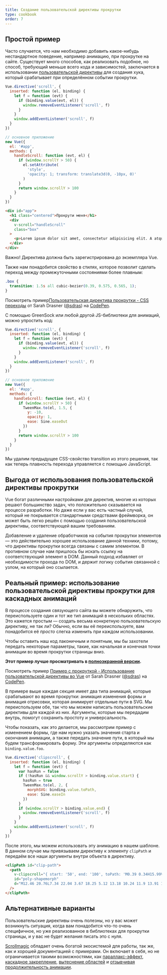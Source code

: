 ```yaml
---
title: Создание пользовательской директивы прокрутки
type: cookbook
order: 7
---
```


## Простой пример

Часто случается, что нам необходимо добавить какое-нибудь нестандартное поведение, например анимацию, при прокрутке на сайте. Существует много способов, как реализовать подобное, но способ, требующий меньше всего кода и зависимостей, заключается в использовании [пользовательской директивы](https://ru.vuejs.org/v2/guide/custom-directive.html) для создания хука, который срабатывает при определённом событии прокрутки.
```js
Vue.directive('scroll', {
  inserted: function (el, binding) {
    let f = function (evt) {
      if (binding.value(evt, el)) {
        window.removeEventListener('scroll', f)
      }
    }
    window.addEventListener('scroll', f)
  }
})

// основное приложение
new Vue({
  el: '#app',
  methods: {
    handleScroll: function (evt, el) {
      if (window.scrollY > 50) {
        el.setAttribute(
          'style',
          'opacity: 1; transform: translate3d(0, -10px, 0)'
        )
      }
      return window.scrollY > 100
    }
  }
})
```

```html
<div id="app">
  <h1 class="centered">Прокрути меня</h1>
  <div
    v-scroll="handleScroll"
    class="box"
  >
    <p>Lorem ipsum dolor sit amet, consectetur adipisicing elit. A atque amet harum aut ab veritatis earum porro praesentium ut corporis. Quasi provident dolorem officia iure fugiat, eius mollitia sequi quisquam.</p>
  </div>
</div>
```

<p class="tip">Важно! Директива должна быть зарегистрирована до экземпляра Vue.</p>

Также нам понадобится свойство в стилях, которое позволит сделать переход между промежуточными состояниями более плавным:

```css
.box {
  transition: 1.5s all cubic-bezier(0.39, 0.575, 0.565, 1);
}
```

<p data-height="450" data-theme-id="5162" data-slug-hash="983220ed949ac670dff96bdcaf9d3338" data-default-tab="result" data-user="sdras" data-embed-version="2" data-pen-title="Пользовательская директива прокрутки - CSS переходы" class="codepen">Посмотреть пример<a href="https://codepen.io/sdras/pen/983220ed949ac670dff96bdcaf9d3338/">Пользовательская директива прокрутки - CSS переходы</a> от Sarah Drasner (<a href="https://codepen.io/sdras">@sdras</a>) на <a href="https://codepen.io">CodePen</a>.</p>
<script async src="https://static.codepen.io/assets/embed/ei.js"></script>

С помощью GreenSock или любой другой JS-библиотеки для анимаций, можно упростить код:

```js
Vue.directive('scroll', {
  inserted: function (el, binding) {
    let f = function (evt) {
      if (binding.value(evt, el)) {
        window.removeEventListener('scroll', f)
      }
    }
    window.addEventListener('scroll', f)
  }
})

// основное приложение
new Vue({
  el: '#app',
  methods: {
    handleScroll: function (evt, el) {
      if (window.scrollY > 50) {
        TweenMax.to(el, 1.5, {
          y: -10,
          opacity: 1,
          ease: Sine.easeOut
        })
      }
      return window.scrollY > 100
    }
  }
})
```

Мы удалим предыдущее CSS-свойство transition из этого решения, так как теперь плавность перехода управляется с помощью JavaScript.

## Выгода от использования пользовательской директивы прокрутки

Vue богат различными настройками для директив, многие из которых решают большинство задач, что положительно сказывается на процессе разработки. Но даже если у вас есть частный случай, который не покрывается стандартными средствами фреймворка, он может быть легко решён с помощью создания пользовательской директивы, соответствующей вашим требованиям.

Добавление и удаление обработчиков на события прокрутки элементов — это действительно хорошее использование данной техники, потому, что директивы прокрутки всегда связаны с самим элементом. В противном случае нам пришлось бы искать ссылку на соответствующий элемент в DOM. Данный подход избавляет от необходимости прохода по DOM, и держит логику события связанной с узлом, на который оно ссылается.

## Реальный пример: использование пользовательской директивы прокрутки для каскадных анимаций

В процессе создания связующего сайта вы можете обнаружить, что переиспользуете один и тот же тип анимаций в нескольких областях.
Это кажется простым — создать весьма конкретную пользовательскую директиву, не так ли? Обычно, если вы её переиспользуете, вам понадобится её _просто_ слегка изменить при каждом использовании.

Чтобы оставить наш код лаконичным и понятным, мы бы захотели передать некоторые параметры, такие, как начальная и конечная точки анимации во время прокрутки страницы вниз.

**Этот пример лучше просматривать в [полноэкранной версии](https://s.codepen.io/sdras/debug/078c19f5b3ed7f7d28584da450296cd0).**

<p data-height="500" data-theme-id="5162" data-slug-hash="c8c55e3e0bba997350551dd747119100" data-default-tab="result" data-user="sdras" data-embed-version="2" data-pen-title="Пример с прокруткой - Использование пользовательской директивы во Vue" class="codepen">Посмотреть пример <a href="https://codepen.io/sdras/pen/c8c55e3e0bba997350551dd747119100/">Пример с прокруткой - Использование пользовательской директивы во Vue</a> от Sarah Drasner (<a href="https://codepen.io/sdras">@sdras</a>) на <a href="https://codepen.io">CodePen</a>.</p>
<script async src="https://static.codepen.io/assets/embed/ei.js"></script>

В примере выше каждая секция имеет два типа анимаций, которые срабатывают во время прокрутки: анимация изменения формы и анимация отрисовки, которая анимирует отдельные пути в SVG. Мы переиспользуем обе, так что мы можем написать пользовательские директивы для каждой из них. Аргументы, которые мы передадим внутрь, помогут сохранить простоту и универсальность.

Чтобы показать, как это делается, мы рассмотрим пример с изменением формы, где нам нужно указать значения старта и окончания анимации, а также передать значение пути, в который мы будем трансформировать форму. Эти аргументы определяются как `binding.value.foo`.

```js
Vue.directive('clipscroll', {
  inserted: function (el, binding) {
    let f = function (evt) {
      var hasRun = false
      if (!hasRun && window.scrollY > binding.value.start) {
        hasRun = true
        TweenMax.to(el, 2, {
          morphSVG: binding.value.toPath,
          ease: Sine.easeIn
        })
      }
      if (window.scrollY > binding.value.end) {
        window.removeEventListener('scroll', f)
      }
    }
    window.addEventListener('scroll', f)
  }
})
```

После этого, мы можем использовать эту анимацию в нашем шаблоне. В данном случае мы привязываем директиву к элементу `clipPath` и передаём все наши аргументы внутри объекта в директиву.

```html
<clipPath id="clip-path">
  <path
    v-clipscroll="{ start: '50', end: '100', toPath: 'M0.39 0.34H15.99V22.44H0.39z' }"
    id="poly-shapemorph"
    d="M12.46 20.76L7.34 22.04 3.67 18.25 5.12 13.18 10.24 11.9 13.91 15.69 12.46 20.76z"
  />
</clipPath>
```

## Альтернативные варианты

Пользовательские директивы очень полезны, но у вас может возникнуть ситуация, когда вам понадобится что-то очень специфичное, но уже реализованное в библиотеках для прокрутки страницы, и у вас не будет желания писать это с нуля.

[Scrollmagic](http://scrollmagic.io/) обладает очень богатой экосистемой для работы, так же, как и хорошей документацией с примерами. Он включает в себя, но не ограничивается такими возможностями, как  [параллакс-эффект](http://scrollmagic.io/examples/advanced/parallax_scrolling.html), [каскадное закрепление](http://scrollmagic.io/examples/expert/cascading_pins.html), [вытеснение областей](http://scrollmagic.io/examples/basic/section_wipes_natural.html) и [отзывчивая продолжительность анимации](http://scrollmagic.io/examples/basic/responsive_duration.html).

